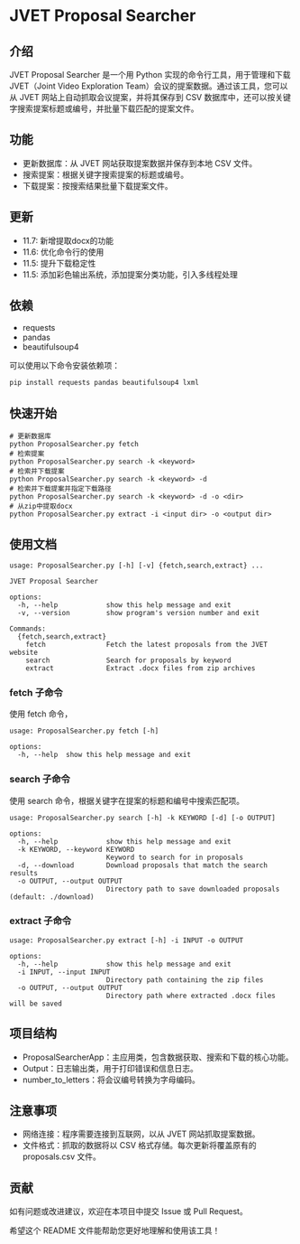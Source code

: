 # JVET Proposal Searcher

## 介绍

JVET Proposal Searcher 是一个用 Python 实现的命令行工具，用于管理和下载 JVET（Joint Video Exploration Team）会议的提案数据。通过该工具，您可以从 JVET 网站上自动抓取会议提案，并将其保存到 CSV 数据库中，还可以按关键字搜索提案标题或编号，并批量下载匹配的提案文件。

## 功能

- 更新数据库：从 JVET 网站获取提案数据并保存到本地 CSV 文件。
- 搜索提案：根据关键字搜索提案的标题或编号。
- 下载提案：按搜索结果批量下载提案文件。

## 更新

- 11.7: 新增提取docx的功能
- 11.6: 优化命令行的使用
- 11.5: 提升下载稳定性
- 11.5: 添加彩色输出系统，添加提案分类功能，引入多线程处理

## 依赖

- requests
- pandas
- beautifulsoup4

可以使用以下命令安装依赖项：

```python
pip install requests pandas beautifulsoup4 lxml
```

## 快速开始

```shell
# 更新数据库
python ProposalSearcher.py fetch
# 检索提案
python ProposalSearcher.py search -k <keyword>
# 检索并下载提案
python ProposalSearcher.py search -k <keyword> -d
# 检索并下载提案并指定下载路径
python ProposalSearcher.py search -k <keyword> -d -o <dir>
# 从zip中提取docx
python ProposalSearcher.py extract -i <input dir> -o <output dir>
```

## 使用文档

```plaintxt
usage: ProposalSearcher.py [-h] [-v] {fetch,search,extract} ...

JVET Proposal Searcher

options:
  -h, --help            show this help message and exit
  -v, --version         show program's version number and exit

Commands:
  {fetch,search,extract}
    fetch               Fetch the latest proposals from the JVET website
    search              Search for proposals by keyword
    extract             Extract .docx files from zip archives
```

### fetch 子命令

使用 fetch 命令，

```plaintxt
usage: ProposalSearcher.py fetch [-h]

options:
  -h, --help  show this help message and exit
```

### search 子命令

使用 search 命令，根据关键字在提案的标题和编号中搜索匹配项。

```plaintxt
usage: ProposalSearcher.py search [-h] -k KEYWORD [-d] [-o OUTPUT]

options:
  -h, --help            show this help message and exit
  -k KEYWORD, --keyword KEYWORD
                        Keyword to search for in proposals
  -d, --download        Download proposals that match the search results
  -o OUTPUT, --output OUTPUT
                        Directory path to save downloaded proposals (default: ./download)
```

### extract 子命令

```plaintxt
usage: ProposalSearcher.py extract [-h] -i INPUT -o OUTPUT

options:
  -h, --help            show this help message and exit
  -i INPUT, --input INPUT
                        Directory path containing the zip files
  -o OUTPUT, --output OUTPUT
                        Directory path where extracted .docx files will be saved
```

## 项目结构

- ProposalSearcherApp：主应用类，包含数据获取、搜索和下载的核心功能。
- Output：日志输出类，用于打印错误和信息日志。
- number_to_letters：将会议编号转换为字母编码。

## 注意事项

- 网络连接：程序需要连接到互联网，以从 JVET 网站抓取提案数据。
- 文件格式：抓取的数据将以 CSV 格式存储。每次更新将覆盖原有的 proposals.csv 文件。

## 贡献

如有问题或改进建议，欢迎在本项目中提交 Issue 或 Pull Request。

希望这个 README 文件能帮助您更好地理解和使用该工具！